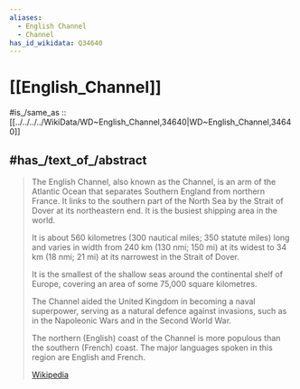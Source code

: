 ```yaml
---
aliases:
  - English Channel
  - Channel
has_id_wikidata: Q34640
---
```


# [[English_Channel]] 

#is_/same_as :: [[../../../../WikiData/WD~English_Channel,34640|WD~English_Channel,34640]] 

## #has_/text_of_/abstract 

> The English Channel, also known as the Channel, is an arm of the Atlantic Ocean 
> that separates Southern England from northern France. 
> It links to the southern part of the North Sea by the Strait of Dover at its northeastern end. 
> It is the busiest shipping area in the world.
>
> It is about 560 kilometres (300 nautical miles; 350 statute miles) long 
> and varies in width from 240 km (130 nmi; 150 mi) at its widest 
> to 34 km (18 nmi; 21 mi) at its narrowest in the Strait of Dover. 
> 
> It is the smallest of the shallow seas around the continental shelf of Europe, 
> covering an area of some 75,000 square kilometres.
>
> The Channel aided the United Kingdom in becoming a naval superpower, 
> serving as a natural defence against invasions, 
> such as in the Napoleonic Wars and in the Second World War.
>
> The northern (English) coast of the Channel is more populous than the southern (French) coast. 
> The major languages spoken in this region are English and French.
>
> [Wikipedia](https://en.wikipedia.org/wiki/English%20Channel) 


